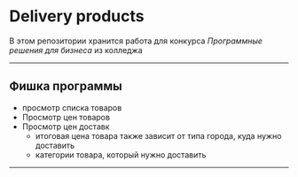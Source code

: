 # Delivery products

В этом репозитории хранится работа для конкурса *Программные решения для бизнеса*
из колледжа

---
## Фишка программы
- просмотр списка товаров
- Просмотр цен товаров
- Просмотр цен доставк
    - итоговая цена товара также зависит от типа города, куда нужно доставить
    - категории товара, который нужно доставить

---
